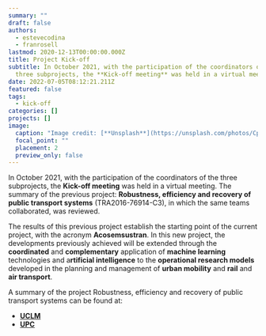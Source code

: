 ```yaml
---
summary: ""
draft: false
authors:
  - estevecodina
  - franrosell
lastmod: 2020-12-13T00:00:00.000Z
title: Project Kick-off
subtitle: In October 2021, with the participation of the coordinators of the
  three subprojects, the **Kick-off meeting** was held in a virtual meeting.
date: 2022-07-05T08:12:21.211Z
featured: false
tags:
  - kick-off
categories: []
projects: []
image:
  caption: "Image credit: [**Unsplash**](https://unsplash.com/photos/CpkOjOcXdUY)"
  focal_point: ""
  placement: 2
  preview_only: false
---
```

In October 2021, with the participation of the coordinators of the three subprojects, the **Kick-off meeting** was held in a virtual meeting. The summary of the previous project: **Robustness, efficiency and recovery of public transport systems** (TRA2016-76914-C3), in which the same teams collaborated, was reviewed.


The results of this previous project establish the starting point of the current project, with the acronym **Acosemsustran**. In this new project, the developments previously achieved will be extended through the **coordinated** and **complementary** application of **machine learning** technologies and a**rtificial intelligence** to the **operational research models** developed in the planning and management of **urban mobility** and **rail** and **air transport**.


A summary of the project Robustness, efficiency and recovery of public transport systems can be found at:

* [**UCLM** ](https://blog.uclm.es/grupomat/investigacion/) 
* **[UPC](https://futur.upc.edu/19380141)**